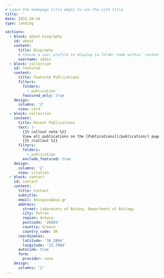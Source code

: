```yaml
---
# Leave the homepage title empty to use the site title
title: ''
date: 2022-10-24
type: landing

sections:
  - block: about.biography
    id: about
    content:
      title: Biography
      # Choose a user profile to display (a folder name within `content/authors/`)
      username: admin
  - block: collection
    id: featured
    content:
      title: Featured Publications
      filters:
        folders:
          - publication
        featured_only: true
    design:
      columns: '2'
      view: card
  - block: collection
    content:
      title: Recent Publications
      text: |-
        {{% callout note %}}
        View all publications on the [Publications](/publication/) page.
        {{% /callout %}}
      filters:
        folders:
          - publication
        exclude_featured: true
    design:
      columns: '2'
      view: citation
  - block: contact
    id: contact
    content:
      title: Contact
      subtitle:
      email: kkougiou@aua.gr
      address:
        street: Laboratory of Botany, Department of Biology
        city: Patras
        region: Achaia
        postcode: '26504'
        country: Greece
        country_code: GR
      coordinates:
        latitude: '38.2894'
        longitude: '21.7868'
      autolink: true
      form:
        provider: none
    design:
      columns: '2'
---
```

